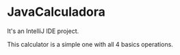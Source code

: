 # JavaCalculadora
It's an IntelliJ IDE project.

This calculator is a simple one with all 4 basics operations.
